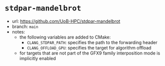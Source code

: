 # `stdpar-mandelbrot`

- url: <https://github.com/UoB-HPC/stdpar-mandelbrot>
- branch: `main`
- notes:
  - the following variables are added to CMake:
    - `CLANG_STDPAR_PATH`: specifies the path to the forwarding header
    - `CLANG_OFFLOAD_GPU`: specifies the target for algorithm offload
  - for targets that are not part of the GFX9 family interposition mode is
    implicitly enabled
